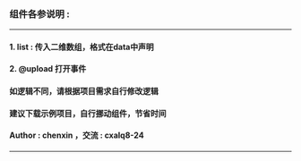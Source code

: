 ### 组件各参说明 :
___
#### 1. list : 传入二维数组，格式在data中声明 
#### 2. @upload 打开事件
#### 如逻辑不同，请根据项目需求自行修改逻辑
#### 建议下载示例项目，自行挪动组件，节省时间
#### Author : chenxin ，交流 : cxalq8-24
---